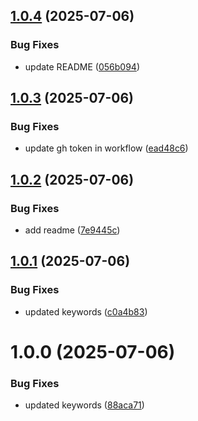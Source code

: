 ## [1.0.4](https://github.com/theanuragshukla/reflo/compare/v1.0.3...v1.0.4) (2025-07-06)


### Bug Fixes

* update README ([056b094](https://github.com/theanuragshukla/reflo/commit/056b094f35326b3bf9b906357948f4c7ede3f6df))

## [1.0.3](https://github.com/theanuragshukla/reflo/compare/v1.0.2...v1.0.3) (2025-07-06)


### Bug Fixes

* update gh token in workflow ([ead48c6](https://github.com/theanuragshukla/reflo/commit/ead48c650b673c6e3bb70cd78ccc36f091fb7a56))

## [1.0.2](https://github.com/theanuragshukla/reflo/compare/v1.0.1...v1.0.2) (2025-07-06)


### Bug Fixes

* add readme ([7e9445c](https://github.com/theanuragshukla/reflo/commit/7e9445c626a391bbf95a3356a7f10e0e6b19d999))

## [1.0.1](https://github.com/theanuragshukla/reflo/compare/v1.0.0...v1.0.1) (2025-07-06)


### Bug Fixes

* updated keywords ([c0a4b83](https://github.com/theanuragshukla/reflo/commit/c0a4b833ce4f11018d9cd44e7ff98a8e2469be8e))

# 1.0.0 (2025-07-06)


### Bug Fixes

* updated keywords ([88aca71](https://github.com/theanuragshukla/reflo/commit/88aca7177da6d3aa627e2be07f30cfbfca3ca544))
